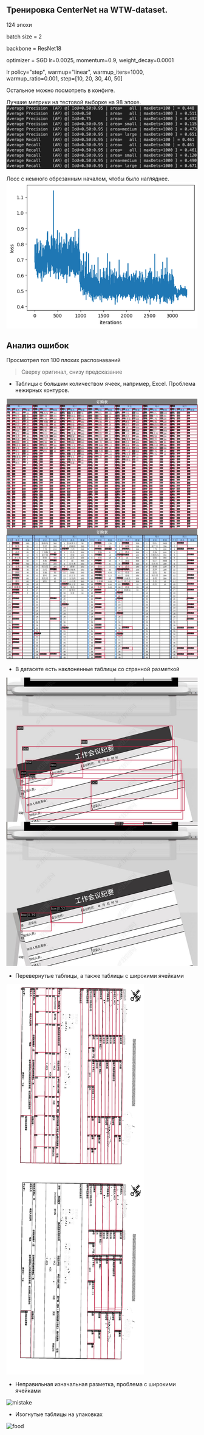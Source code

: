 ## Тренировка CenterNet на WTW-dataset.

124 эпохи

batch size = 2

backbone = ResNet18

optimizer = SGD lr=0.0025, momentum=0.9, weight_decay=0.0001

lr policy="step", warmup="linear", warmup_iters=1000, warmup_ratio=0.001, step=[10, 20, 30, 40, 50]

Остальное можно посмотреть в конфиге.

Лучшие метрики на тестовой выборке на 98 эпохе.
![metrics](metrics.jpg "metrics")

Лосс с немного обрезанным началом, чтобы было нагляднее.
![loss](loss.png "loss")

## Анализ ошибок

Просмотрел топ 100 плохих распознаваний

> Сверху оригинал, снизу предсказание

* Таблицы с большим количеством ячеек, например, Excel. Проблема нежирных контуров.

![excel](bad_predictions/0abd8c28799d176daf5839a227811b035fbf10a3_0.079.jpg "excel")

* В датасете есть наклоненные таблицы со странной разметкой

![inclined](bad_predictions/70ec95725913a2d9576a8111e6511551e7bc5583_0.087.jpg "inclined")

* Перевернутые таблицы, а также таблицы с широкими ячейками

![vertical](bad_predictions/20200211201300234803-0_0.026.jpg "vertical")

* Неправильная изначальная разметка, проблема с широкими ячейками

![mistake](bad_predictions/IMG_0437_0.0.jpg "mistake")

* Изогнутые таблицы на упаковках

![food](bad_predictions/mit_google_image_search-10918758-b817d0b82d29e438aaaae3564949d79628b6f4ee_0.0.jpg "food")